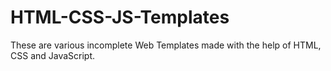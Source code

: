 # HTML-CSS-JS-Templates
These are various incomplete Web Templates made with the help of HTML, CSS and JavaScript. 
